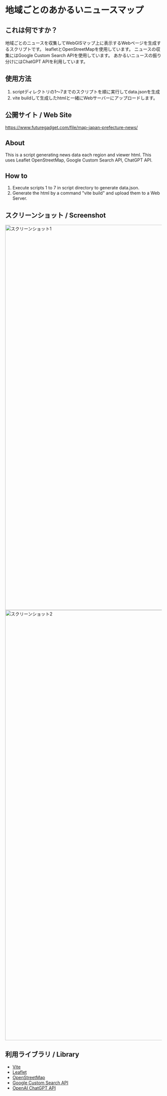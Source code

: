 # 地域ごとのあかるいニュースマップ

## これは何ですか？

地域ごとのニュースを収集してWebGISマップ上に表示するWebページを生成するスクリプトです。
leafletとOpenStreetMapを使用しています。
ニュースの収集にはGoogle Custom Search APIを使用しています。
あかるいニュースの振り分けにはChatGPT APIを利用しています。

## 使用方法

1. scriptディレクトリの1〜7までのスクリプトを順に実行してdata.jsonを生成
2. vite buildして生成したhtmlと一緒にWebサーバーにアップロードします。

## 公開サイト / Web Site

https://www.futuregadget.com/file/map-japan-prefecture-news/

## About

This is a script generating news data each region and viewer html.
This uses Leaflet OpenStreetMap, Google Custom Search API, ChatGPT API.

## How to

1. Execute scripts 1 to 7 in script directory to generate data.json.
2. Generate the html by a command "vite build" and upload them to a Web Server.

## スクリーンショット / Screenshot

<img width="1240" alt="スクリーンショット1" src="https://github.com/user-attachments/assets/afc91c26-b333-45b8-bd34-2d038c9882c5">
<img width="1385" alt="スクリーンショット2" src="https://github.com/user-attachments/assets/07a17606-23ac-4f5b-b002-d4047af5d496">

## 利用ライブラリ / Library

- [Vite](https://vite.dev)
- [Leaflet](https://leafletjs.com)
- [OpenStreetMap](https://www.openstreetmap.org/#map=5/35.59/134.38)
- [Google Custom Search API](https://developers.google.com/custom-search/v1/overview?hl=ja)
- [OpenAI ChatGPT API](https://platform.openai.com/docs/api-reference/introduction)
